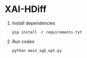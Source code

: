 # XAI-HDiff

1. Install dependencies

   ```shell
   pip install -r requirements.txt
   ```

2. Run codes

   ```shell
   python main_xgb_opt.py
   ```
